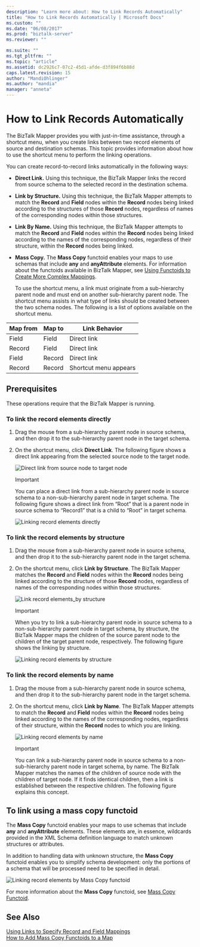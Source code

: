 ```yaml
---
description: "Learn more about: How to Link Records Automatically"
title: "How to Link Records Automatically | Microsoft Docs"
ms.custom: ""
ms.date: "06/08/2017"
ms.prod: "biztalk-server"
ms.reviewer: ""

ms.suite: ""
ms.tgt_pltfrm: ""
ms.topic: "article"
ms.assetid: dc2926c7-07c2-45d1-afde-d3f894f6b88d
caps.latest.revision: 15
author: "MandiOhlinger"
ms.author: "mandia"
manager: "anneta"
---
```

# How to Link Records Automatically
The BizTalk Mapper provides you with just-in-time assistance, through a shortcut menu, when you create links between two record elements of source and destination schemas. This topic provides information about how to use the shortcut menu to perform the linking operations.  
  
 You can create record-to-record links automatically in the following ways:  
  
- **Direct Link.** Using this technique, the BizTalk Mapper links the record from source schema to the selected record in the destination schema.  
  
- **Link by Structure.** Using this technique, the BizTalk Mapper attempts to match the **Record** and **Field** nodes within the **Record** nodes being linked according to the structures of those **Record** nodes, regardless of names of the corresponding nodes within those structures.  
  
- **Link By Name.** Using this technique, the BizTalk Mapper attempts to match the **Record** and **Field** nodes within the **Record** nodes being linked according to the names of the corresponding nodes, regardless of their structure, within the **Record** nodes being linked.  
  
- **Mass Copy.** The **Mass Copy** functoid enables your maps to use schemas that include **any** and **anyAttribute** elements. For information about the functoids available in BizTalk Mapper, see [Using Functoids to Create More Complex Mappings](../core/using-functoids-to-create-more-complex-mappings.md).  
  
  To use the shortcut menu, a link must originate from a sub-hierarchy parent node and must end on another sub-hierarchy parent node. The shortcut menu assists in what type of links should be created between the two schema nodes. The following is a list of options available on the shortcut menu.  
  
|Map from|Map to|Link Behavior|  
|--------------|------------|-------------------|  
|Field|Field|Direct link|  
|Record|Field|Direct link|  
|Field|Record|Direct link|  
|Record|Record|Shortcut menu appears|  
  
## Prerequisites  
 These operations require that the BizTalk Mapper is running.  
  
### To link the record elements directly  
  
1.  Drag the mouse from a sub-hierarchy parent node in source schema, and then drop it to the sub-hierarchy parent node in the target schema.  
  
2.  On the shortcut menu, click **Direct Link**. The following figure shows a direct link appearing from the selected source node to the target node.  
  
     ![Direct link from source node to target node](../core/media/linkrecordelements-directly.gif "Linkrecordelements_directly")  
  
    > [!IMPORTANT]
    >  You can place a direct link from a sub-hierarchy parent node in source schema to a non-sub-hierarchy parent node in target schema. The following figure shows a direct link from “Root” that is a parent node in source schema to “Record1” that is a child to “Root” in target schema.  
  
     ![Linking record elements directly](../core/media/linkrecordelements-directly2.gif "Linkrecordelements_directly2")  
  
### To link the record elements by structure  
  
1.  Drag the mouse from a sub-hierarchy parent node in source schema, and then drop it to the sub-hierarchy parent node in the target schema.  
  
2.  On the shortcut menu, click **Link by Structure**. The BizTalk Mapper matches the **Record** and **Field** nodes within the **Record** nodes being linked according to the structure of those **Record** nodes, regardless of names of the corresponding nodes within those structures.  
  
     ![Link record elements&#95;by structure](../core/media/linkrecordelements-bystructure.gif "Linkrecordelements_bystructure")  
  
    > [!IMPORTANT]
    >  When you try to link a sub-hierarchy parent node in source schema to a non-sub-hierarchy parent node in target schema, by structure, the BizTalk Mapper maps the children of the source parent node to the children of the target parent node, respectively. The following figure shows the linking by structure.  
  
     ![Linking record elements by structure](../core/media/linkrecordelements-bystructure2.gif "Linkrecordelements_bystructure2")  
  
### To link the record elements by name  
  
1.  Drag the mouse from a sub-hierarchy parent node in source schema, and then drop it to the sub-hierarchy parent node in the target schema.  
  
2.  On the shortcut menu, click **Link by Name**. The BizTalk Mapper attempts to match the **Record** and **Field** nodes within the **Record** nodes being linked according to the names of the corresponding nodes, regardless of their structure, within the **Record** nodes to which you are linking.  
  
     ![Linking record elements by name](../core/media/linkrecordelements-byname.gif "Linkrecordelements_byname")  
  
    > [!IMPORTANT]
    >  You can link a sub-hierarchy parent node in source schema to a non-sub-hierarchy parent node in target schema, by name. The BizTalk Mapper matches the names of the children of source node with the children of target node. If it finds identical children, then a link is established between the respective children. The following figure explains this concept.  
  
## To link using a mass copy functoid  
 The **Mass Copy** functoid enables your maps to use schemas that include **any** and **anyAttribute** elements. These elements are, in essence, wildcards provided in the XML Schema definition language to match unknown structures or attributes.  
  
 In addition to handling data with unknown structure, the **Mass Copy** functoid enables you to simplify schema development: only the portions of a schema that will be processed need to be specified in detail.  
  
 ![Linking record elements by Mass Copy functoid](../core/media/linkrecordelements-masscopyfunctoid.gif "Linkrecordelements_MassCopyfunctoid")  
  
 For more information about the **Mass Copy** functoid, see [Mass Copy Functoid](../core/mass-copy-functoid.md).  
  
## See Also  
 [Using Links to Specify Record and Field Mappings](../core/using-links-to-specify-record-and-field-mappings.md)   
 [How to Add Mass Copy Functoids to a Map](../core/how-to-add-mass-copy-functoids-to-a-map.md)
